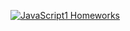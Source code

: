 

<a href="https://github.com/abdulsalamalmahdi/HYF-javascript1" target ="-blank"> <img  src="https://user-images.githubusercontent.com/35931165/56092607-74ed0b80-5ebe-11e9-88e9-9ac160ae7f9d.jpg" title="JavaScript1 Homeworks"> </a>
